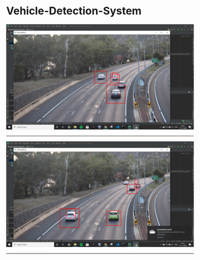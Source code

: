 <h1> Vehicle-Detection-System</h1>
<img src="https://github.com/Shashank1816/Vehicle-Detection-System/blob/master/images/2020-11-11%20(1).png">
<hr>
<img src="https://github.com/Shashank1816/Vehicle-Detection-System/blob/master/images/2020-11-11%20(2).png">
<hr>
